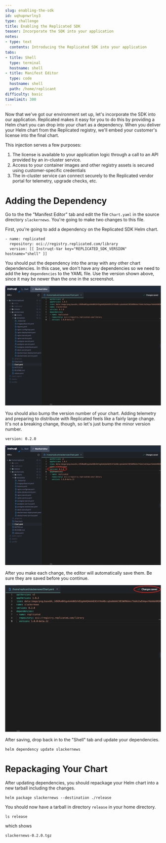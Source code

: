 ```yaml
---
slug: enabling-the-sdk
id: uqhupnwrlny3
type: challenge
title: Enabling the Replicated SDK
teaser: Incorporate the SDK into your application
notes:
- type: text
  contents: Introducing the Replicated SDK into your application
tabs:
- title: Shell
  type: terminal
  hostname: shell
- title: Manifest Editor
  type: code
  hostname: shell
  path: /home/replicant
difficulty: basic
timelimit: 300
---
```


Now that we've got our environment set up, let's incorporate the
SDK into our application. Replicated makes it easy for you to do
this by providing a Helm chart you can drop into your chart as a
dependency. When you deliver your Helm chart from the Replicated
registry, we'll embed your customer's license into the final
chart.

This injection serves a few purposes:

1. The license is available to your application logic through a
   call to an API provided by an in-cluster service.
2. Access to your container images and other registry
   assets is secured using customer-specific credentials
3. The in-cluster service can connect securely to the Replicated
   vendor portal for telemetry, upgrade checks, etc.

Adding the Dependency
======================

Go to the the "Manifest Editor" tab and edit the file `Chart.yaml` in
the source directory `slackernews`. You're going to make two changes to
this file.

First, you're going to add a dependency on the Replicated SDK Helm
chart.

```
- name: replicated
  repository: oci://registry.replicated.com/library
  version: [[ Instruqt-Var key="REPLICATED_SDK_VERSION" hostname="shell" ]]
```

You should put the dependency into the array with any other chart dependencies.
In this case, we don't have any dependencies so we need to add the key
`dependencies` to the YAML file. Use the version shown above, since it may be
newer than the one in the screenshot.

![Adding the Dependency](../assets/adding-the-dependency.png)

You should also bump the version number of your chart. Adding
telemetry and preparing to distribute with Replicated feels like
a fairly large change. It's not a breaking change, though, so
let's just bump the minor version number.

```
version: 0.2.0
```

![Bumping the Chart Version](../assets/bumping-the-version.png)

After you make each change, the editor will automatically save
them. Be sure they are saved before you continue.

![Assuring Your Changes are Saved](../assets/saving-your-changes.png)

After saving, drop back in to the "Shell" tab and update your
dependencies.

```shell
helm dependency update slackernews
```

Repackaging Your Chart
=====================

After updating dependencies, you should repackage your Helm
chart into a new tarball including the changes.

```
helm package slackernews --destination ./release
```

You should now have a tarball in directory `release` in your
home directory.

```
ls release
```

which shows

```
slackernews-0.2.0.tgz
```
